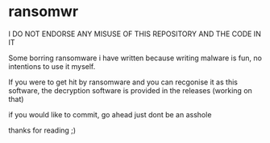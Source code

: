 # ransomwr
I DO NOT ENDORSE ANY MISUSE OF THIS REPOSITORY AND THE CODE IN IT

Some borring ransomware i have written because writing malware is fun, no intentions to use it myself.

If you were to get hit by ransomware and you can recgonise it as this software, the decryption software is provided in the releases (working on that)

if you would like to commit, go ahead just dont be an asshole

thanks for reading
;)